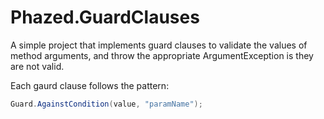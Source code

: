 Phazed.GuardClauses
===================

A simple project that implements guard clauses to validate the values of method arguments, and throw the appropriate
ArgumentException is they are not valid.

Each gaurd clause follows the pattern:

```C#
Guard.AgainstCondition(value, "paramName");
```

